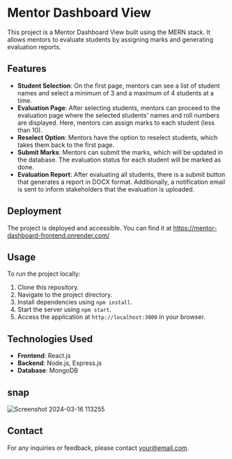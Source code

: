 # Mentor Dashboard View

This project is a Mentor Dashboard View built using the MERN stack. It allows mentors to evaluate students by assigning marks and generating evaluation reports.

## Features

- **Student Selection**: On the first page, mentors can see a list of student names and select a minimum of 3 and a maximum of 4 students at a time.
- **Evaluation Page**: After selecting students, mentors can proceed to the evaluation page where the selected students' names and roll numbers are displayed. Here, mentors can assign marks to each student (less than 10).
- **Reselect Option**: Mentors have the option to reselect students, which takes them back to the first page.
- **Submit Marks**: Mentors can submit the marks, which will be updated in the database. The evaluation status for each student will be marked as done.
- **Evaluation Report**: After evaluating all students, there is a submit button that generates a report in DOCX format. Additionally, a notification email is sent to inform stakeholders that the evaluation is uploaded.

## Deployment

The project is deployed and accessible. You can find it at https://mentor-dashboard-frontend.onrender.com/
## Usage

To run the project locally:

1. Clone this repository.
2. Navigate to the project directory.
3. Install dependencies using `npm install`.
4. Start the server using `npm start`.
5. Access the application at `http://localhost:3000` in your browser.

## Technologies Used

- **Frontend**: React.js
- **Backend**: Node.js, Express.js
- **Database**: MongoDB




## snap

![Screenshot 2024-03-16 113255](https://github.com/RIYAARORA20/Mentorview/assets/101398148/cfad465e-a530-49d5-bd49-c0e547b09e88)


## Contact

For any inquiries or feedback, please contact [your@email.com](mailto:your@email.com).

